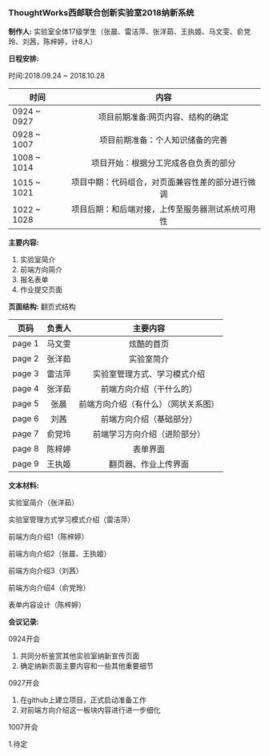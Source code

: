 ### ThoughtWorks西邮联合创新实验室2018纳新系统

**制作人:**
实验室全体17级学生（张晨、雷洁萍、张洋茹、王执姬、马文雯、俞党玲、刘茜，陈梓婷，计8人）

**日程安排:**

时间:2018.09.24 ~ 2018.10.28

| 时间       | 内容 |
| --------   | :-----:   |
| 0924 ~ 0927        | 项目前期准备:网页内容、结构的确定|
| 0928 ~ 1007        | 项目前期准备：个人知识储备的完善|
| 1008 ~ 1014        | 项目开始：根据分工完成各自负责的部分| 
| 1015 ~ 1021        | 项目中期：代码组合，对页面兼容性差的部分进行微调|
| 1022 ~ 1028        | 项目后期：和后端对接，上传至服务器测试系统可用性|

**主要内容:**

1. 实验室简介
2. 前端方向简介
3. 报名表单
4. 作业提交页面

**页面结构:**
翻页式结构

| 页码 | 负责人 |主要内容|
|--------|:-----:|:-----:|
|page 1|马文雯|炫酷的首页|
|page 2|张洋茹|实验室简介|
|page 3|雷洁萍|实验室管理方式、学习模式介绍|
|page 4|张洋茹|前端方向介绍（干什么的）|
|page 5|张晨|前端方向介绍（有什么）（网状关系图）|
|page 6|刘茜|前端方向介绍（基础部分）|
|page 7|俞党玲|前端学习方向介绍（进阶部分）|
|page 8|陈梓婷|表单界面|
|page 9|王执姬|翻页器、作业上传界面|

**文本材料:**

实验室简介（张洋茹）

实验室管理方式学习模式介绍（雷洁萍）

前端方向介绍1（陈梓婷）

前端方向介绍2（张晨、王执姬）

前端方向介绍3（刘茜）

前端方向介绍4（俞党玲）

表单内容设计（陈梓婷）


**会议记录:**

0924开会

1. 共同分析鉴赏其他实验室纳新宣传页面
2. 确定纳新页面主要内容和一些其他重要细节

0927开会

1. 在github上建立项目，正式启动准备工作
2. 对前端方向介绍这一板块内容进行进一步细化

1007开会

1.待定
